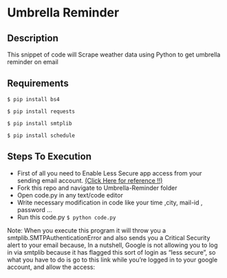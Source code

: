 # Umbrella Reminder

## Description
This snippet of code will Scrape weather data using Python to get umbrella reminder on email

## Requirements

`$ pip install bs4`

`$ pip install requests `

`$ pip install smtplib`

`$ pip install schedule `



## Steps To Execution
- First of all you need to Enable Less Secure app access from your sending email account. [(Click Here for reference !!)](https://youtu.be/Ee7PDsbfOUI)
- Fork this repo and navigate to Umbrella-Reminder folder
- Open code.py in any text/code editor
- Write necessary modification in code like your time ,city, mail-id , password ...
- Run this code.py `$ python code.py`

Note: When you execute this program it will throw you a smtplib.SMTPAuthenticationError and also sends you a Critical Security alert to your email because, 
In a nutshell, Google is not allowing you to log in via smtplib because it has flagged this sort of login as “less secure”, so what you have to do is go to 
this link while you’re logged in to your google account, and allow the access:

